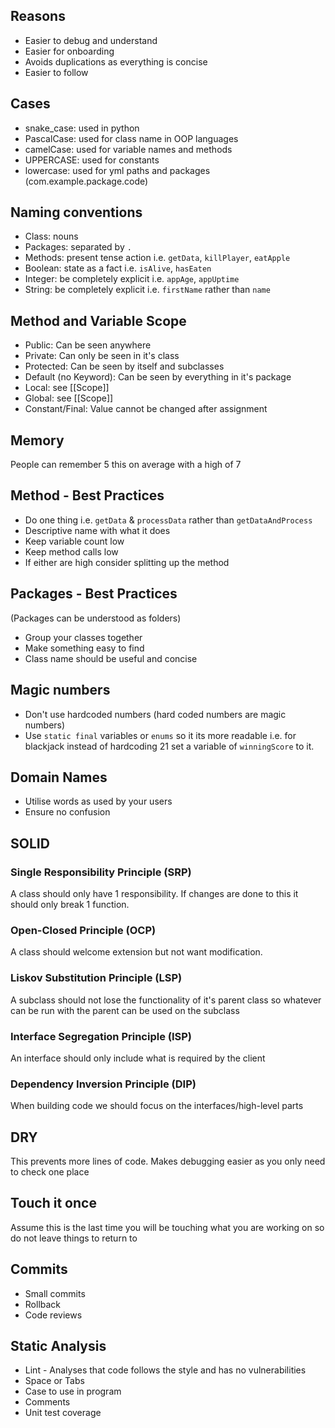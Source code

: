 ## Reasons
- Easier to debug and understand
- Easier for onboarding
- Avoids duplications as everything is concise
- Easier to follow
## Cases
- snake_case: used in python
- PascalCase: used for class name in OOP languages
- camelCase: used for variable names and methods
- UPPERCASE: used for constants
- lowercase: used for yml paths and packages (com.example.package.code)
## Naming conventions
- Class: nouns
- Packages: separated by `.`
- Methods: present tense action i.e. `getData`, `killPlayer`, `eatApple`
- Boolean: state as a fact i.e. `isAlive`, `hasEaten`
- Integer: be completely explicit i.e. `appAge`, `appUptime`
- String: be completely explicit i.e. `firstName` rather than `name`
## Method and Variable Scope
- Public: Can be seen anywhere
- Private: Can only be seen in it's class
- Protected: Can be seen by itself and subclasses
- Default (no Keyword): Can be seen by everything in it's package
- Local: see [[Scope]]
- Global: see [[Scope]]
- Constant/Final: Value cannot be changed after assignment
## Memory
People can remember 5 this on average with a high of 7
## Method - Best Practices
- Do one thing i.e. `getData` & `processData` rather than `getDataAndProcess`
- Descriptive name with what it does
- Keep variable count low
- Keep method calls low
- If either are high consider splitting up the method
## Packages - Best Practices
(Packages can be understood as folders)
- Group your classes together
- Make something easy to find
- Class name should be useful and concise
## Magic numbers
- Don't use hardcoded numbers (hard coded numbers are magic numbers)
- Use `static final` variables or `enums` so it its more readable i.e. for blackjack instead of hardcoding 21 set a variable of `winningScore` to it.
## Domain Names
- Utilise words as used by your users
- Ensure no confusion
## SOLID
### Single Responsibility Principle (SRP)
A class should only have 1 responsibility.
If changes are done to this it should only break 1 function.
### Open-Closed Principle (OCP)
A class should welcome extension but not want modification.
### Liskov Substitution Principle (LSP)
A subclass should not lose the functionality of it's parent class so whatever can be run with the parent can be used on the subclass
### Interface Segregation Principle (ISP)
An interface should only include what is required by the client
### Dependency Inversion Principle (DIP)
When building code we should focus on the interfaces/high-level parts 
## DRY
This prevents more lines of code.
Makes debugging easier as you only need to check one place
## Touch it once
Assume this is the last time you will be touching what you are working on so do not leave things to return to
## Commits
- Small commits
- Rollback
- Code reviews
## Static Analysis
- Lint - Analyses that code follows the style and has no vulnerabilities
- Space or Tabs
- Case to use in program
- Comments
- Unit test coverage